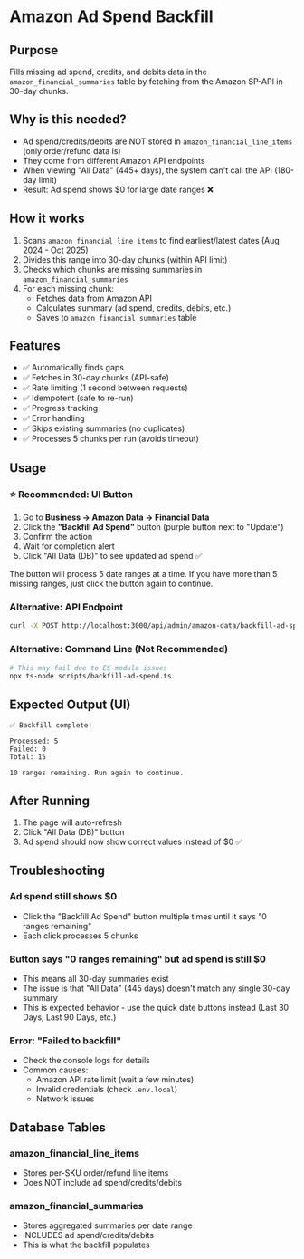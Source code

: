 # Amazon Ad Spend Backfill

## Purpose
Fills missing ad spend, credits, and debits data in the `amazon_financial_summaries` table by fetching from the Amazon SP-API in 30-day chunks.

## Why is this needed?
- Ad spend/credits/debits are NOT stored in `amazon_financial_line_items` (only order/refund data is)
- They come from different Amazon API endpoints
- When viewing "All Data" (445+ days), the system can't call the API (180-day limit)
- Result: Ad spend shows $0 for large date ranges ❌

## How it works
1. Scans `amazon_financial_line_items` to find earliest/latest dates (Aug 2024 - Oct 2025)
2. Divides this range into 30-day chunks (within API limit)
3. Checks which chunks are missing summaries in `amazon_financial_summaries`
4. For each missing chunk:
   - Fetches data from Amazon API
   - Calculates summary (ad spend, credits, debits, etc.)
   - Saves to `amazon_financial_summaries` table

## Features
- ✅ Automatically finds gaps
- ✅ Fetches in 30-day chunks (API-safe)
- ✅ Rate limiting (1 second between requests)
- ✅ Idempotent (safe to re-run)
- ✅ Progress tracking
- ✅ Error handling
- ✅ Skips existing summaries (no duplicates)
- ✅ Processes 5 chunks per run (avoids timeout)

## Usage

### ⭐ Recommended: UI Button
1. Go to **Business → Amazon Data → Financial Data**
2. Click the **"Backfill Ad Spend"** button (purple button next to "Update")
3. Confirm the action
4. Wait for completion alert
5. Click "All Data (DB)" to see updated ad spend ✅

The button will process 5 date ranges at a time. If you have more than 5 missing ranges, just click the button again to continue.

### Alternative: API Endpoint
```bash
curl -X POST http://localhost:3000/api/admin/amazon-data/backfill-ad-spend
```

### Alternative: Command Line (Not Recommended)
```bash
# This may fail due to ES module issues
npx ts-node scripts/backfill-ad-spend.ts
```

## Expected Output (UI)
```
✅ Backfill complete!

Processed: 5
Failed: 0
Total: 15

10 ranges remaining. Run again to continue.
```

## After Running
1. The page will auto-refresh
2. Click "All Data (DB)" button
3. Ad spend should now show correct values instead of $0 ✅

## Troubleshooting

### Ad spend still shows $0
- Click the "Backfill Ad Spend" button multiple times until it says "0 ranges remaining"
- Each click processes 5 chunks

### Button says "0 ranges remaining" but ad spend is still $0
- This means all 30-day summaries exist
- The issue is that "All Data" (445 days) doesn't match any single 30-day summary
- This is expected behavior - use the quick date buttons instead (Last 30 Days, Last 90 Days, etc.)

### Error: "Failed to backfill"
- Check the console logs for details
- Common causes:
  - Amazon API rate limit (wait a few minutes)
  - Invalid credentials (check `.env.local`)
  - Network issues

## Database Tables

### amazon_financial_line_items
- Stores per-SKU order/refund line items
- Does NOT include ad spend/credits/debits

### amazon_financial_summaries
- Stores aggregated summaries per date range
- INCLUDES ad spend/credits/debits
- This is what the backfill populates
